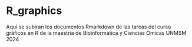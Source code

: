 # R_graphics
Aqui se subiran los documentos Rmarkdown de las tareas del curso gráficos en R de la maestría de Bioinformática y Ciencias Òmicas UNMSM 2024   

